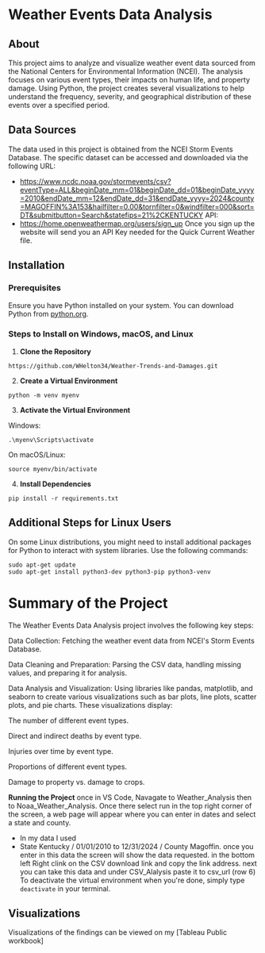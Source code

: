 # Weather Events Data Analysis

## About
This project aims to analyze and visualize weather event data sourced from the National Centers for Environmental Information (NCEI). The analysis focuses on various event types, their impacts on human life, and property damage. Using Python, the project creates several visualizations to help understand the frequency, severity, and geographical distribution of these events over a specified period.

## Data Sources
The data used in this project is obtained from the NCEI Storm Events Database. The specific dataset can be accessed and downloaded via the following URL:
- https://www.ncdc.noaa.gov/stormevents/csv?eventType=ALL&beginDate_mm=01&beginDate_dd=01&beginDate_yyyy=2010&endDate_mm=12&endDate_dd=31&endDate_yyyy=2024&county=MAGOFFIN%3A153&hailfilter=0.00&tornfilter=0&windfilter=000&sort=DT&submitbutton=Search&statefips=21%2CKENTUCKY
API:
- https://home.openweathermap.org/users/sign_up
Once you sign up the website will send you an API Key needed for the Quick Current Weather file. 
## Installation

### Prerequisites
Ensure you have Python installed on your system. You can download Python from [python.org](https://www.python.org/).

### Steps to Install on Windows, macOS, and Linux

1. **Clone the Repository**
```
https://github.com/WHelton34/Weather-Trends-and-Damages.git
```
2. **Create a Virtual Environment**
```
python -m venv myenv
```
3. **Activate the Virtual Environment**

Windows:
```
.\myenv\Scripts\activate
```
On macOS/Linux:
```
source myenv/bin/activate
```
4. **Install Dependencies**
```
pip install -r requirements.txt
```
## Additional Steps for Linux Users
On some Linux distributions, you might need to install additional packages for Python to interact with system libraries. Use the following commands:
```
sudo apt-get update
sudo apt-get install python3-dev python3-pip python3-venv
```
# Summary of the Project
The Weather Events Data Analysis project involves the following key steps:

Data Collection: Fetching the weather event data from NCEI's Storm Events Database.

Data Cleaning and Preparation: Parsing the CSV data, handling missing values, and preparing it for analysis.

Data Analysis and Visualization: Using libraries like pandas, matplotlib, and seaborn to create various visualizations such as bar plots, line plots, scatter plots, and pie charts. These visualizations display:

The number of different event types.

Direct and indirect deaths by event type.

Injuries over time by event type.

Proportions of different event types.

Damage to property vs. damage to crops.

**Running the Project**
once in VS Code, Navagate to Weather_Analysis then to Noaa_Weather_Analysis. Once there select run in the top right corner of the screen, a web page will appear where you can enter in dates and select a state and county. 
- In my data I used 
- State Kentucky / 01/01/2010 to 12/31/2024 / County Magoffin.
 once you enter in this data the screen will show the data requested. in the bottom left Right clink on the CSV download link and copy the link address.
 next you can take this data and under CSV_Alalysis paste it to csv_url (row 6)
 To deactivate the virtual environment when you're done, simply type `deactivate` in your terminal.

## Visualizations
Visualizations of the findings can be viewed on my [Tableau Public workbook]